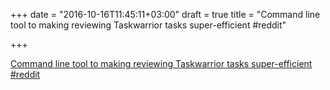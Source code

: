 +++
date = "2016-10-16T11:45:11+03:00"
draft = true
title = "Command line tool to making reviewing Taskwarrior tasks super-efficient  #reddit"

+++

<p><a href="https://t.co/B8aqZKmflp">Command line tool to making reviewing Taskwarrior tasks super-efficient  #reddit</a></p>
